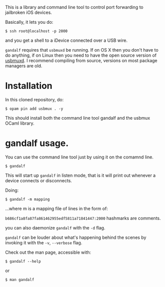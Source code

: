 This is a library and command line tool to control port forwarding to
jailbroken iOS devices.

Basically, it lets you do:

```shell
$ ssh root@localhost -p 2000
```

and you get a shell to a iDevice connected over a USB wire.

`gandalf` requires that `usbmuxd` be running. If on OS X then you
don't have to do anything, if on Linux then you need to have the open
source version of [usbmuxd](https://github.com/libimobiledevice/usbmuxd). I recommend compiling from source, versions
on most package managers are old.

# Installation

In this cloned repository, do: 

```shell
$ opam pin add usbmux . -y
```

This should install both the command line tool gandalf and the usbmux
OCaml library.

# gandalf usage.

You can use the command line tool just by using it on the comamnd
line.

```shell
$ gandalf
```

This will start up `gandalf` in listen mode, that is it will print out
whenever a device connects or disconnects.

Doing:

```shell
$ gandalf -m mapping
```

&#x2026;where m is a mapping file of lines in the form of:

`b686cf1a8fa87fa861462955edf5811a71841447:2000`
hashmarks are comments.

you can also daemonize `gandalf` with the `-d` flag.

`gandalf` can be louder about what's happening behind the scenes by
invoking it with the `-v`, `--verbose` flag.

Check out the man page, accessible with:

```shell
$ gandalf --help
```

or 

```shell
$ man gandalf
```

